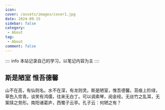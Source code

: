 ```yaml
---
icon: 
cover: /assets/images/cover1.jpg
date: 2024-09-15
sidebar: false
category:
 - About
tag:
 - About
comment: false
---
```


:::: info
本站记录自己的学习，以笔记内容为主
::::

## 斯是陋室 惟吾德馨
山不在高，有仙则名。水不在深，有龙则灵。斯是陋室，惟吾德馨。苔痕上阶绿，草色入帘青。谈笑有鸿儒，往来无白丁。可以调素琴，阅金经。无丝竹之乱耳，无案牍之劳形。南阳诸葛庐，西蜀子云亭。孔子云：何陋之有？